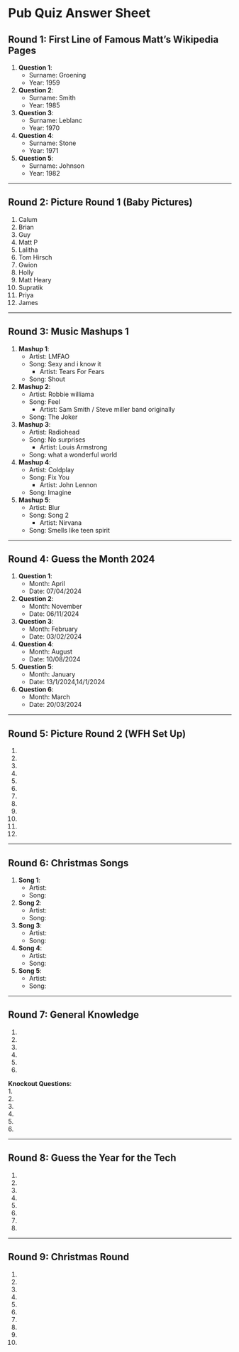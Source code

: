# Pub Quiz Answer Sheet

## Round 1: First Line of Famous Matt’s Wikipedia Pages
1. **Question 1**:  
   - Surname:  Groening
   - Year:  1959
2. **Question 2**:  
   - Surname:  Smith
   - Year:  1985
3. **Question 3**:  
   - Surname:  Leblanc
   - Year:  1970
4. **Question 4**:  
   - Surname:  Stone
   - Year:  1971
5. **Question 5**:  
   - Surname:  Johnson
   - Year:  1982

---

## Round 2: Picture Round 1 (Baby Pictures)
1.  Calum
2.  Brian
3.  Guy
4.  Matt P
5.  Lalitha
6.  Tom Hirsch
7.  Gwion
8.  Holly
9.  Matt Heary
10.  Supratik
11. Priya
12. James
---

## Round 3: Music Mashups 1
1. **Mashup 1**:  
   - Artist:  LMFAO
   - Song:  Sexy and i know it
      - Artist:  Tears For Fears
   - Song:  Shout
2. **Mashup 2**:  
   - Artist:  Robbie williama
   - Song: Feel
      - Artist:   Sam Smith / Steve miller band originally
   - Song:  The Joker
3. **Mashup 3**:  
   - Artist:  Radiohead 
   - Song:  No surprises
      - Artist:  Louis Armstrong
   - Song:  what a wonderful world
4. **Mashup 4**:  
   - Artist:  Coldplay
   - Song:  Fix You
      - Artist:  John Lennon
   - Song:  Imagine
5. **Mashup 5**:  
   - Artist:  Blur
   - Song:  Song 2
      - Artist:  Nirvana
   - Song:  Smells like teen spirit

---

## Round 4: Guess the Month 2024
1. **Question 1**:  
   - Month:  April
   - Date:  07/04/2024
2. **Question 2**:  
   - Month:  November
   - Date:  06/11/2024
3. **Question 3**:  
   - Month:  February
   - Date:  03/02/2024
4. **Question 4**:  
   - Month:  August
   - Date:  10/08/2024
5. **Question 5**:  
   - Month:  January
   - Date:  13/1/2024,14/1/2024
6. **Question 6**:  
   - Month:  March
   - Date:  20/03/2024

---

## Round 5: Picture Round 2 (WFH Set Up)
1.  
2.  
3.  
4.  
5.  
6.  
7.  
8.  
9.  
10.  
11.
12.

---

## Round 6: Christmas Songs
1. **Song 1**:  
   - Artist:  
   - Song:  
2. **Song 2**:  
   - Artist:  
   - Song:  
3. **Song 3**:  
   - Artist:  
   - Song:  
4. **Song 4**:  
   - Artist:  
   - Song:  
5. **Song 5**:  
   - Artist:  
   - Song:  

---

## Round 7: General Knowledge
1.  
2.  
3.  
4.  
5.  
6.  

**Knockout Questions**:  
1.  
2.  
3.  
4.  
5.  
6.  

---

## Round 8: Guess the Year for the Tech
1.  
2.  
3.  
4.  
5.  
6.  
7.  
8.  

---

## Round 9: Christmas Round
1.  
2.  
3.  
4.  
5.  
6.  
7.  
8.  
9.  
10.  
